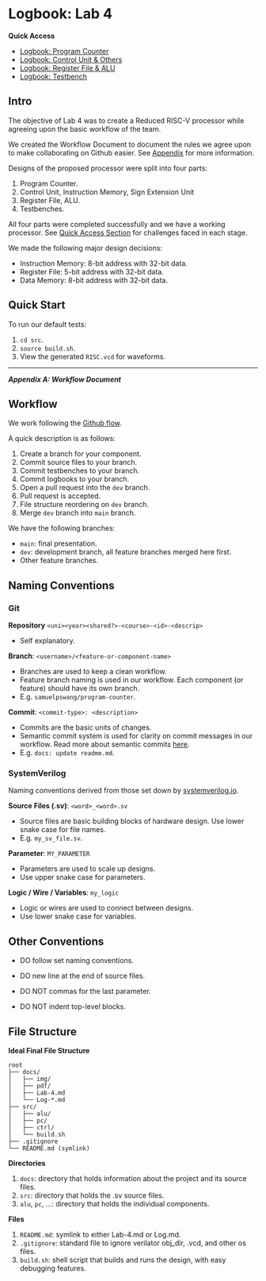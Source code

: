# Logbook: Lab 4

**Quick Access**

<div id="individual-logs"></div>

* [Logbook: Program Counter](Log_Pc.md)
* [Logbook: Control Unit & Others]()
* [Logbook: Register File & ALU]()
* [Logbook: Testbench]()

## Intro

The objective of Lab 4 was to create a Reduced RISC-V processor while agreeing upon the basic workflow of the team. 

We created the Workflow Document to document the rules we agree upon to make collaborating on Github easier. See [Appendix](#apen-a) for more information.

Designs of the proposed processor were split into four parts:

1. Program Counter.
2. Control Unit, Instruction Memory, Sign Extension Unit
3. Register File, ALU.
4. Testbenches.

All four parts were completed successfully and we have a working processor. See [Quick Access Section](#individual-logs) for challenges faced in each stage.

We made the following major design decisions:

* Instruction Memory: 8-bit address with 32-bit data.
* Register File: 5-bit address with 32-bit data.
* Data Memory: 8-bit address with 32-bit data.

## Quick Start

To run our default tests:
1. `cd src`.
2. `source build.sh`.
3. View the generated `RISC.vcd` for waveforms.

---

<div id="apen-a"></div>

***Appendix A: Workflow Document***

## Workflow

We work following the [Github flow](https://docs.github.com/en/get-started/quickstart/github-flow).

A quick description is as follows:
1. Create a branch for your component.
2. Commit source files to your branch.
3. Commit testbenches to your branch.
4. Commit logbooks to your branch.
5. Open a pull request into the `dev` branch.
6. Pull request is accepted.
7. File structure reordering on `dev` branch.
8. Merge `dev` branch into `main` branch.

We have the following branches:
* `main`: final presentation.
* `dev`: development branch, all feature branches merged here first.
* Other feature branches.

## Naming Conventions

### Git

**Repository** `<uni><year><shared?>-<course>-<id>-<descrip>`

* Self explanatory.

**Branch**: `<username>/<feature-or-component-name>`

* Branches are used to keep a clean workflow. 
* Feature branch naming is used in our workflow. Each component (or feature) should have its own branch. 
* E.g. `samuelpswang/program-counter`.

**Commit**: `<commit-type>: <description>`

* Commits are the basic units of changes. 
* Semantic commit system is used for clarity on commit messages in our workflow. Read more about semantic commits [here](https://gist.github.com/joshbuchea/6f47e86d2510bce28f8e7f42ae84c716). 
* E.g. `docs: update readme.md`.

### SystemVerilog

Naming conventions derived from those set down by [systemverilog.io](https://www.systemverilog.io/).

**Source Files (.sv)**: `<word>_<word>.sv`

* Source files are basic building blocks of hardware design. Use lower snake case for file names. 
* E.g. `my_sv_file.sv`.

**Parameter**: `MY_PARAMETER`

* Parameters are used to scale up designs. 
* Use upper snake case for parameters.

**Logic / Wire / Variables**: `my_logic`

* Logic or wires are used to connect between designs. 
* Use lower snake case for variables.

## Other Conventions

* DO follow set naming conventions.
* DO new line at the end of source files.

* DO NOT commas for the last parameter.
* DO NOT indent top-level blocks.

## File Structure

**Ideal Final File Structure**

```
root
├── docs/
│   ├── img/
│   ├── pdf/
│   ├── Lab-4.md
│   └── Log-*.md
├── src/
│   ├── alu/
│   ├── pc/
│   ├── ctrl/
│   └── build.sh
├── .gitignore
└── README.md (symlink)
```

**Directories**

1. `docs`: directory that holds information about the project and its source files.
2. `src`: directory that holds the .sv source files.
3. `alu`, `pc`, ...: directory that holds the individual components.

**Files**

1. `README.md`: symlink to either Lab-4.md or Log.md.
2. `.gitignore`: standard file to ignore verilator obj_dir, .vcd, and other os files.
3. `build.sh`: shell script that builds and runs the design, with easy debugging features.

